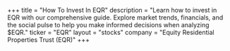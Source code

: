 +++
title = "How To Invest In EQR"
description = "Learn how to invest in EQR with our comprehensive guide. Explore market trends, financials, and the social pulse to help you make informed decisions when analyzing $EQR."
ticker = "EQR"
layout = "stocks"
company = "Equity Residential Properties Trust (EQR)"
+++

